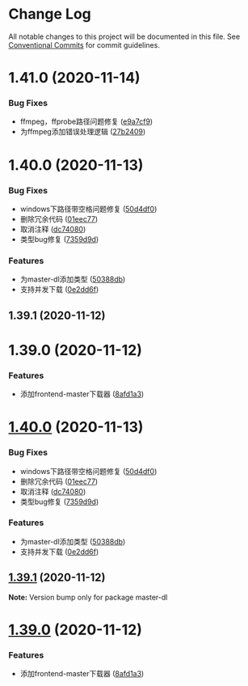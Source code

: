 # Change Log

All notable changes to this project will be documented in this file.
See [Conventional Commits](https://conventionalcommits.org) for commit guidelines.

# 1.41.0 (2020-11-14)


### Bug Fixes

* ffmpeg，ffprobe路径问题修复 ([e9a7cf9](https://github.com/heiseshandian/personal-docs/commit/e9a7cf91be5e569358c1ca13dc824ffc540513ca))
* 为ffmpeg添加错误处理逻辑 ([27b2409](https://github.com/heiseshandian/personal-docs/commit/27b24091e0409f9bc287521e2f9cee4bc5e4015c))



# 1.40.0 (2020-11-13)


### Bug Fixes

* windows下路径带空格问题修复 ([50d4df0](https://github.com/heiseshandian/personal-docs/commit/50d4df03754f2471ff9440076546006a50dccfa5))
* 删除冗余代码 ([01eec77](https://github.com/heiseshandian/personal-docs/commit/01eec7781cc7d36013efb0eb17d9e08218ecf09d))
* 取消注释 ([dc74080](https://github.com/heiseshandian/personal-docs/commit/dc74080535bb6f072f6391dce49ea17a013c2d12))
* 类型bug修复 ([7359d9d](https://github.com/heiseshandian/personal-docs/commit/7359d9d77acb76e94c17536ade330d8506b05172))


### Features

* 为master-dl添加类型 ([50388db](https://github.com/heiseshandian/personal-docs/commit/50388dbb070b5edece6f8df067a0b75cbaac72e3))
* 支持并发下载 ([0e2dd6f](https://github.com/heiseshandian/personal-docs/commit/0e2dd6f37045770dd9beccd19c4e193f165d7c29))



## 1.39.1 (2020-11-12)



# 1.39.0 (2020-11-12)


### Features

* 添加frontend-master下载器 ([8afd1a3](https://github.com/heiseshandian/personal-docs/commit/8afd1a36d0a2444b9ee67de35669e6b67ae836d9))





# [1.40.0](https://github.com/heiseshandian/personal-docs/compare/v1.39.1...v1.40.0) (2020-11-13)


### Bug Fixes

* windows下路径带空格问题修复 ([50d4df0](https://github.com/heiseshandian/personal-docs/commit/50d4df03754f2471ff9440076546006a50dccfa5))
* 删除冗余代码 ([01eec77](https://github.com/heiseshandian/personal-docs/commit/01eec7781cc7d36013efb0eb17d9e08218ecf09d))
* 取消注释 ([dc74080](https://github.com/heiseshandian/personal-docs/commit/dc74080535bb6f072f6391dce49ea17a013c2d12))
* 类型bug修复 ([7359d9d](https://github.com/heiseshandian/personal-docs/commit/7359d9d77acb76e94c17536ade330d8506b05172))


### Features

* 为master-dl添加类型 ([50388db](https://github.com/heiseshandian/personal-docs/commit/50388dbb070b5edece6f8df067a0b75cbaac72e3))
* 支持并发下载 ([0e2dd6f](https://github.com/heiseshandian/personal-docs/commit/0e2dd6f37045770dd9beccd19c4e193f165d7c29))





## [1.39.1](https://github.com/heiseshandian/personal-docs/compare/v1.39.0...v1.39.1) (2020-11-12)

**Note:** Version bump only for package master-dl





# [1.39.0](https://github.com/heiseshandian/personal-docs/compare/v1.38.6...v1.39.0) (2020-11-12)


### Features

* 添加frontend-master下载器 ([8afd1a3](https://github.com/heiseshandian/personal-docs/commit/8afd1a36d0a2444b9ee67de35669e6b67ae836d9))
